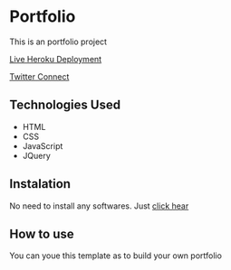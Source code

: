 # Portfolio
This is an portfolio project


[Live Heroku Deployment](https://portfolioakash.herokuapp.com/)

[Twitter Connect](https://twitter.com/akash_tvm)

## Technologies Used

* HTML
* CSS
* JavaScript
* JQuery

## Instalation

No need to install any softwares. Just [click hear](https://akaspringfield.github.io/Portfolio/)

## How to use

You can youe this template as to build your own portfolio
